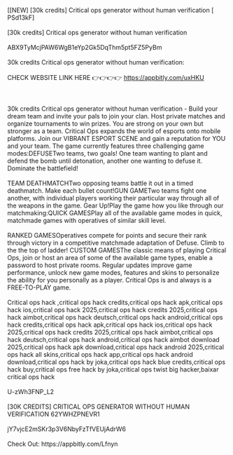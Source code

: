 [[NEW] [30k credits] Critical ops generator without human verification [ PSd13kF]
<br>
<br>[30k credits] Critical ops generator without human verification
<br>
<br>ABX9TyMcjPAW6WgB1eYp2Gk5DqThm5pt5FZ5PyBm
<br>
<br>30k credits Critical ops generator without human verification:
<br>
<br>CHECK WEBSITE LINK HERE 👉👉👉👉 https://appbitly.com/uxHKU

<br>
<br>30k credits Critical ops generator without human verification - Build your dream team and invite your pals to join your clan. Host private matches and organize tournaments to win prizes. You are strong on your own but stronger as a team. Critical Ops expands the world of esports onto mobile platforms. Join our VIBRANT ESPORT SCENE and gain a reputation for YOU and your team. The game currently features three challenging game modes:DEFUSETwo teams, two goals! One team wanting to plant and defend the bomb until detonation, another one wanting to defuse it. Dominate the battlefield!
<br>
<br>TEAM DEATHMATCHTwo opposing teams battle it out in a timed deathmatch. Make each bullet count!GUN GAMETwo teams fight one another, with individual players working their particular way through all of the weapons in the game. Gear Up!Play the game how you like through our matchmaking:QUICK GAMESPlay all of the available game modes in quick, matchmade games with operatives of similar skill level. 
<br>
<br>RANKED GAMESOperatives compete for points and secure their rank through victory in a competitive matchmade adaptation of Defuse. Climb to the the top of ladder! CUSTOM GAMESThe classic means of playing Critical Ops, join or host an area of some of the available game types, enable a password to host private rooms. Regular updates improve game performance, unlock new game modes, features and skins to personalize the ability for you personally as a player. Critical Ops is and always is a FREE-TO-PLAY game. 
<br>
<br>Critical ops hack ,critical ops hack credits,critical ops hack apk,critical ops hack ios,critical ops hack 2025,critical ops hack credits 2025,critical ops hack aimbot,critical ops hack deutsch,critical ops hack android,critical ops hack credits,critical ops hack apk,critical ops hack ios,critical ops hack 2025,critical ops hack credits 2025,critical ops hack aimbot,critical ops hack deutsch,critical ops hack android,critical ops hack aimbot download 2025,critical ops hack apk download,critical ops hack android 2025,critical ops hack all skins,critical ops hack app,critical ops hack android download,critical ops hack by joka,critical ops hack blue credits,critical ops hack buy,critical ops free hack by joka,critical ops twist big hacker,baixar critical ops hack
<br>
<br>U-zWh3FNP_L2
<br>
<br>[30K CREDITS] CRITICAL OPS GENERATOR WITHOUT HUMAN VERIFICATION 62YWHZPNEVR1
<br>
<br>jY7vjcE2mSKr3p3V6NbyFzTfVEUjAdrW6
<br>
<br>Check Out: https://appbitly.com/Lfnyn
<br>
